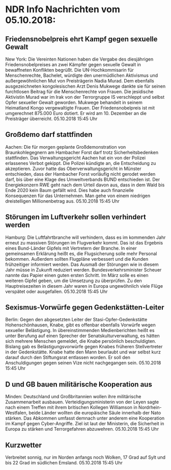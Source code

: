 # NDR Info Nachrichten vom 05.10.2018:


## Friedensnobelpreis ehrt Kampf gegen sexuelle Gewalt
New York: Die Vereinten Nationen haben die Vergabe des diesjährigen Friedensnobelpreises an zwei Kämpfer gegen sexuelle Gewalt in bewaffneten Konflikten begrüßt. Die UN-Hochkommisarin für Menschenrechte, Bachelet, würdigte den unermüdlichen Aktivismus und außergewöhnlichen Mut von Preisträgerin Nadia Murad. Dem ebenfalls ausgezeichneten kongolesischen Arzt Denis Mukwege dankte sie für seinen furchtlosen Beitrag für die Menschenrechte von Frauen. Die jesidische Aktivistin Murad war im Irak von der Terrorgruppe IS verschleppt und selbst Opfer sexueller Gewalt geworden. Mukwege behandelt in seinem Heimatland Kongo vergewaltigte Frauen. Der Friedensnobelpreis ist mit umgerechnet 875.000 Euro dotiert. Er wird am 10. Dezember an die Preisträger überreicht. 05.10.2018 15:45 Uhr 

## Großdemo darf stattfinden
Aachen:    Die für morgen geplante Großdemonstration von Braunkohlegegnern am Hambacher Forst darf trotz Sicherheitsbedenken stattfinden. Das Verwaltungsgericht Aachen hat ein von der Polizei erlassenes Verbot gekippt. Die Polizei kündigte an, die Entscheidung zu akzeptieren. Zuvor hatte das Oberverwaltungsgericht in Münster entschieden, dass der Hambacher Forst vorläufig nicht gerodet werden darf, bis über eine Klage des Umweltverbands BUND entschieden ist. Der Energiekonzern RWE geht nach dem Urteil davon aus, dass in dem Wald bis Ende 2020 kein Baum gefällt wird. Dies habe auch finanzielle Konsequenzen für das Unternehmen. Man gehe von einem niedrigen dreistelligen Millionenbetrag aus. 05.10.2018 15:45 Uhr 

## Störungen im Luftverkehr sollen verhindert werden
Hamburg: Die Luftfahrtbranche will verhindern, dass es im kommenden Jahr erneut zu massiven Störungen im Flugverkehr kommt. Das ist das Ergebnis eines Bund-Länder Gipfels mit Vertretern der Branche. In einer gemeinsamen Erklärung heißt es, die Flugsicherung solle mehr Personal bekommen. Außerdem sollten Flugpläne verbessert und die Kunden frühzeitiger informiert werden. Das Ausmaß der Störungen wie in diesem Jahr müsse in Zukunft reduziert werden. Bundesverkehrsminister Scheuer nannte das Papier einen guten ersten Schritt. Im März solle es einen weiteren Gipfel geben, um die Umsetzung zu überprüfen. Zu den Hauptreisezeiten in diesem Jahr waren in Europa ungewöhnlich viele Flüge verspätet oder ausgefallen. 05.10.2018 15:45 Uhr 

## Sexismus-Vorwürfe gegen Gedenkstätten-Leiter
Berlin:             Gegen den abgesetzten Leiter der Stasi-Opfer-Gedenkstätte Hohenschönhausen, Knabe, gibt es offenbar ebenfalls Vorwürfe wegen sexueller Belästigung. In übereinstimmenden Medienberichten heißt es unter Berufung auf einen Sprecher der Senatskulturverwaltung, es hätten sich mehrere Menschen gemeldet, die Knabe persönlich beschuldigten. Bislang gab es Belästigungsvorwürfe gegen Knabes früheren Stellvertreter in der Gedenkstätte. Knabe hatte den Mann beurlaubt und war selbst kurz darauf durch den Stiftungsrat entlassen worden. Er soll den Anschuldigungen gegen seinen Vize nicht nachgegangen sein. 05.10.2018 15:45 Uhr 

## D und GB bauen militärische Kooperation aus
Minden:		Deutschland und Großbritannien wollen ihre militärische Zusammenarbeit ausbauen. Verteidigungsministerin von der Leyen sagte nach einem Treffen mit ihrem britischen Kollegen Williamson in Nordrhein-Westfalen, beide Länder wollten die europäische Säule innerhalb der Nato stärken. Das Abkommen umfasst demnach unter anderem eine Kooperation im Kampf gegen Cyber-Angriffe. Ziel ist laut der Ministerin, die Sicherheit in Europa zu stärken und Terrorgefahren abzuwehren. 05.10.2018 15:45 Uhr 

## Kurzwetter
Verbreitet sonnig, nur im Norden anfangs noch Wolken, 17 Grad auf Sylt und bis 22 Grad im südlichen Emsland. 05.10.2018 15:45 Uhr 
